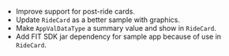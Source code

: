 
* Improve support for post-ride cards.
* Update `RideCard` as a better sample with graphics.
* Make `AppValDataType` a summary value and show in `RideCard`.
* Add FIT SDK jar dependency for sample app because of use in `RideCard`.